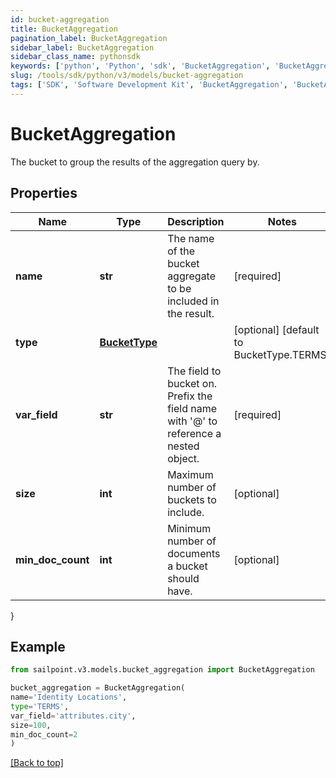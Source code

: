 ```yaml
---
id: bucket-aggregation
title: BucketAggregation
pagination_label: BucketAggregation
sidebar_label: BucketAggregation
sidebar_class_name: pythonsdk
keywords: ['python', 'Python', 'sdk', 'BucketAggregation', 'BucketAggregation'] 
slug: /tools/sdk/python/v3/models/bucket-aggregation
tags: ['SDK', 'Software Development Kit', 'BucketAggregation', 'BucketAggregation']
---
```


# BucketAggregation

The bucket to group the results of the aggregation query by.

## Properties

Name | Type | Description | Notes
------------ | ------------- | ------------- | -------------
**name** | **str** | The name of the bucket aggregate to be included in the result. | [required]
**type** | [**BucketType**](bucket-type) |  | [optional] [default to BucketType.TERMS]
**var_field** | **str** | The field to bucket on. Prefix the field name with '@' to reference a nested object. | [required]
**size** | **int** | Maximum number of buckets to include. | [optional] 
**min_doc_count** | **int** | Minimum number of documents a bucket should have. | [optional] 
}

## Example

```python
from sailpoint.v3.models.bucket_aggregation import BucketAggregation

bucket_aggregation = BucketAggregation(
name='Identity Locations',
type='TERMS',
var_field='attributes.city',
size=100,
min_doc_count=2
)

```
[[Back to top]](#) 

